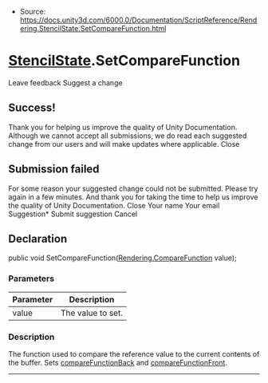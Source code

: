 * Source: https://docs.unity3d.com/6000.0/Documentation/ScriptReference/Rendering.StencilState.SetCompareFunction.html

#  [StencilState](https://docs.unity3d.com/6000.0/Documentation/ScriptReference/Rendering.StencilState.html).SetCompareFunction
Leave feedback
Suggest a change
## Success!
Thank you for helping us improve the quality of Unity Documentation. Although we cannot accept all submissions, we do read each suggested change from our users and will make updates where applicable.
Close
## Submission failed
For some reason your suggested change could not be submitted. Please <a>try again</a> in a few minutes. And thank you for taking the time to help us improve the quality of Unity Documentation.
Close
Your name Your email Suggestion* Submit suggestion
Cancel
## Declaration
public void SetCompareFunction([Rendering.CompareFunction](https://docs.unity3d.com/6000.0/Documentation/ScriptReference/Rendering.CompareFunction.html) value); 
### Parameters
Parameter | Description  
---|---  
value | The value to set.  
### Description
The function used to compare the reference value to the current contents of the buffer.
Sets [compareFunctionBack](https://docs.unity3d.com/6000.0/Documentation/ScriptReference/Rendering.StencilState-compareFunctionBack.html) and [compareFunctionFront](https://docs.unity3d.com/6000.0/Documentation/ScriptReference/Rendering.StencilState-compareFunctionFront.html).
* * *
